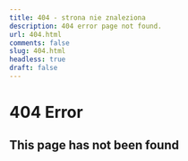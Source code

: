 ```yaml
---
title: 404 - strona nie znaleziona
description: 404 error page not found.
url: 404.html
comments: false
slug: 404.html
headless: true
draft: false
---
```

# 404 Error

## This page has not been found
